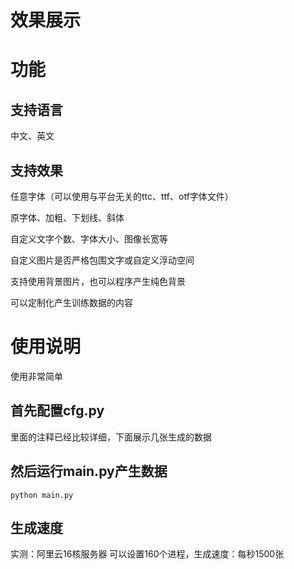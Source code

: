 # 效果展示



# 功能
## 支持语言
中文、英文

## 支持效果
任意字体（可以使用与平台无关的ttc、ttf、otf字体文件）

原字体、加粗、下划线、斜体

自定义文字个数、字体大小、图像长宽等

自定义图片是否严格包围文字或自定义浮动空间

支持使用背景图片，也可以程序产生纯色背景

可以定制化产生训练数据的内容


# 使用说明
使用非常简单
## 首先配置cfg.py
里面的注释已经比较详细，下面展示几张生成的数据


## 然后运行main.py产生数据
`python main.py`

## 生成速度
实测：阿里云16核服务器 可以设置160个进程，生成速度：每秒1500张


